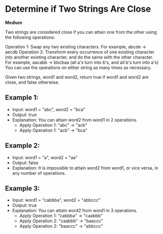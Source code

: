 # Determine if Two Strings Are Close
**Medium**

Two strings are considered close if you can attain one from the other using the following operations:

Operation 1: Swap any two existing characters.
For example, abcde -> aecdb
Operation 2: Transform every occurrence of one existing character into another existing character, and do the same with the other character.
For example, aacabb -> bbcbaa (all a's turn into b's, and all b's turn into a's)
You can use the operations on either string as many times as necessary.

Given two strings, word1 and word2, return true if word1 and word2 are close, and false otherwise.

## Example 1:
- Input: word1 = "abc", word2 = "bca"
- Output: true
- Explanation: You can attain word2 from word1 in 2 operations.
  - Apply Operation 1: "abc" -> "acb"
  - Apply Operation 1: "acb" -> "bca"

## Example 2:
- Input: word1 = "a", word2 = "aa"
- Output: false
- Explanation: It is impossible to attain word2 from word1, or vice versa, in any number of operations.

## Example 3:
- Input: word1 = "cabbba", word2 = "abbccc"
- Output: true
- Explanation: You can attain word2 from word1 in 3 operations.
  - Apply Operation 1: "cabbba" -> "caabbb"
  - Apply Operation 2: "caabbb" -> "baaccc"
  - Apply Operation 2: "baaccc" -> "abbccc"